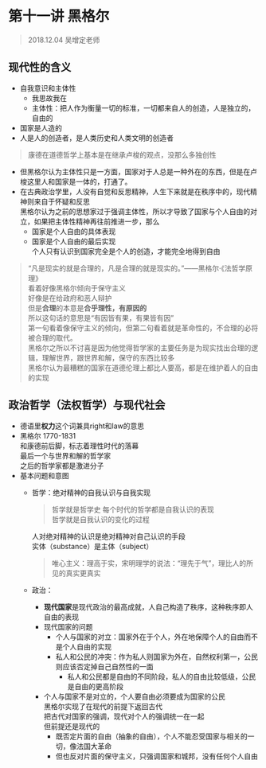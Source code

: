 # 第十一讲 黑格尔  
> 2018.12.04 吴增定老师  
## 现代性的含义  
  * 自我意识和主体性  
	* 我思故我在  
	* 主体性：把人作为衡量一切的标准，一切都来自人的创造，人是独立的，自由的      
* 国家是人造的  
* 人是人的创造者，是人类历史和人类文明的创造者    
> 康德在道德哲学上基本是在继承卢梭的观点，没那么多独创性  

* 但黑格尔认为主体性只是一方面，国家对于人总是一种外在的东西，但是在卢梭这里人和国家是一体的，打通了。  
* 在古典政治学里，人没有自觉和反思精神，人生下来就是在秩序中的，现代精神则来自于怀疑和反思  
	黑格尔认为之前的思想家过于强调主体性，所以才导致了国家与个人自由的对立，如果把主体性精神再往前推进一步，那么
	* 国家是个人自由的具体表现
	* 国家是个人自由的最后实现  
		个人只有认识到国家完全是个人的创造，才能完全地得到自由  
> “凡是现实的就是合理的，凡是合理的就是现实的。”——黑格尔·《法哲学原理》  
	看着好像黑格尔倾向于保守主义  
	好像是在给政府和恶人辩护  
	但是**合理**的本意是**合乎理性，有原因的**  
	所以这句话的意思是“有因皆有果，有果皆有因”  
	第一句看着像保守主义的倾向，但第二句看着就是革命性的，不合理的必将被合理的取代。  
	黑格尔之所以不讨喜是因为他觉得哲学家的主要任务是为现实找出合理的逻辑，理解世界，跟世界和解，保守的东西比较多  
	黑格尔认为最糟糕的国家在道德伦理上都比人要高，都是在维护着人的自由的实现  

## 政治哲学（法权哲学）与现代社会  
* 德语里**权力**这个词兼具right和law的意思  
* 黑格尔 1770-1831  
	和康德前后脚，标志着理性时代的落幕  
	最后一个与世界和解的哲学家    
	之后的哲学家都是激进分子  
* 基本问题和意图  
	* 哲学：绝对精神的自我认识与自我实现 
		> 哲学就是哲学史
		每个时代的哲学都是自我认识的表现  
		哲学就是自我认识的变化的过程  

		人对绝对精神的认识是绝对精神对自己认识的手段  
		实体（substance）是主体（subject）  
		> 唯心主义：理高于实，宋明理学的说法：“理先于气”，理比人的所见的真实更真实    
	* 政治：  
		* **现代国家**是现代政治的最高成就，人自己构造了秩序，这种秩序即人自由的表现  
		* 现代国家的问题
			* 个人与国家的对立：国家外在于个人，外在地保障个人的自由而不是个人自由的实现  
			* 私人和公民的冲突：作为私人则国家为外在，自然权利第一，公民则应该否定掉自己自然性的一面  
				* 私人和公民都是自由的不同阶段，私人的自由比较低级，公民是自由的更高阶段  
		* 个人与国家不是对立的，个人要自由必须要成为国家的公民  
			黑格尔实现了在现代的前提下返回古代  
			把古代对国家的强调，现代对个人的强调统一在一起  
			但前提还是现代的  
			* 既否定片面的自由（抽象的自由），个人不能忍受国家与相关的一切，像法国大革命
			* 但也反对片面的保守主义，只强调国家和城邦，没有任何个人自由  
		  
		 

